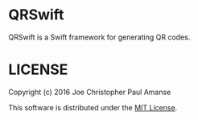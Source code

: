 # QRSwift

QRSwift is a Swift framework for generating QR codes.

# LICENSE

Copyright (c) 2016 Joe Christopher Paul Amanse

This software is distributed under the [MIT License](./LICENSE).
